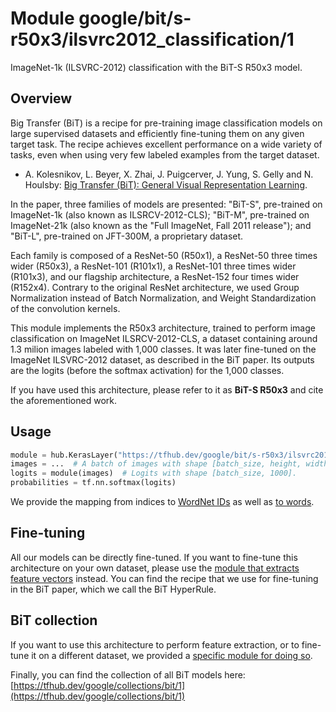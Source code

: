 # Module google/bit/s-r50x3/ilsvrc2012_classification/1

ImageNet-1k (ILSVRC-2012) classification with the BiT-S R50x3 model.

<!-- dataset: imagenet-ilsvrc-2012-cls -->
<!-- asset-path: legacy -->
<!-- fine-tunable: true -->
<!-- format: saved_model_2 -->
<!-- module-type: image-classification -->
<!-- network-architecture: ResNet50x3-v2 -->


## Overview

Big Transfer (BiT) is a recipe for pre-training image classification models on
large supervised datasets and efficiently fine-tuning them on any given target
task. The recipe achieves excellent performance on a wide variety of tasks,
even when using very few labeled examples from the target dataset.

* A. Kolesnikov, L. Beyer, X. Zhai, J. Puigcerver, J. Yung, S. Gelly and
  N. Houlsby:
  [Big Transfer (BiT): General Visual Representation Learning](https://arxiv.org/abs/1912.11370).

In the paper, three families of models are presented: "BiT-S", pre-trained on
ImageNet-1k (also known as ILSRCV-2012-CLS); "BiT-M", pre-trained on
ImageNet-21k (also known as the "Full ImageNet, Fall 2011 release");
and "BiT-L", pre-trained on JFT-300M, a proprietary dataset.

Each family is composed of a ResNet-50 (R50x1), a ResNet-50 three times wider
(R50x3), a ResNet-101 (R101x1), a ResNet-101 three times wider (R101x3), and our
flagship architecture, a ResNet-152 four times wider (R152x4). Contrary to the
original ResNet architecture, we used Group Normalization instead of Batch
Normalization, and Weight Standardization of the convolution kernels.

This module implements the R50x3 architecture, trained to perform
image classification on ImageNet ILSRCV-2012-CLS, a dataset containing around
1.3 milion images labeled with 1,000 classes.
It was later fine-tuned on the ImageNet ILSVRC-2012 dataset, as described in
the BiT paper. Its outputs are the logits (before the softmax activation) for
the 1,000 classes.

If you have used this architecture, please refer to it as
**BiT-S R50x3** and cite the aforementioned work.

## Usage

```python
module = hub.KerasLayer("https://tfhub.dev/google/bit/s-r50x3/ilsvrc2012_classification/1")
images = ...  # A batch of images with shape [batch_size, height, width, 3].
logits = module(images)  # Logits with shape [batch_size, 1000].
probabilities = tf.nn.softmax(logits)
```

We provide the mapping from indices to
[WordNet IDs](https://storage.googleapis.com/bit_models/ilsvrc2012_wordnet_ids.txt)
as well as
[to words](https://storage.googleapis.com/bit_models/ilsvrc2012_wordnet_lemmas.txt).

## Fine-tuning

All our models can be directly fine-tuned.
If you want to fine-tune this architecture on your own dataset, please use the
[module that extracts feature vectors](https://tfhub.dev/google/bit/s-r50x3/1)
instead.
You can find the recipe that we use for fine-tuning in the BiT paper, which we
call the BiT HyperRule.

## BiT collection

If you want to use this architecture to perform feature extraction, or to
fine-tune it on a different dataset, we provided a
[specific module for doing so](https://tfhub.dev/google/bit/s-r50x3/1).

Finally, you can find the collection of all BiT models here: [https://tfhub.dev/google/collections/bit/1](https://tfhub.dev/google/collections/bit/1)
